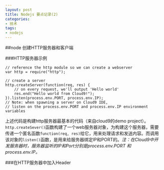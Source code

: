 ```yaml
---
layout: post
title: Nodejs 要点记录(2)
categories: 
- 技术
tags:
- nodejs
---
```


##node 创建HTTP服务器和客户端

###HTTP服务器示例

```
// reference the http module so we can create a webserver
var http = require("http");

// create a server
http.createServer(function(req, res) {
    // on every request, we'll output 'Hello world'
    res.end("Hello world from Cloud9!");
}).listen(process.env.PORT, process.env.IP);
// Note: when spawning a server on Cloud9 IDE, 
// listen on the process.env.PORT and process.env.IP environment variables
```

上述代码是构建http服务器最基本的代码（来自cloud9的demo project）。`http.createSever()`函数构建了一个web服务器对象，为构建这个服务器，需要传递一个匿名函数`function(req, res)`给它，用来处理请求和发送内容。而调用该对象的`listen()`函数，是用来给服务器绑定IP和PORT的。*注：在Cloud9中开发服务器时，服务器监听的IP和Port分别是process.env.PORT 和 process.env.IP。*

###在HTTP服务器中加入Header

